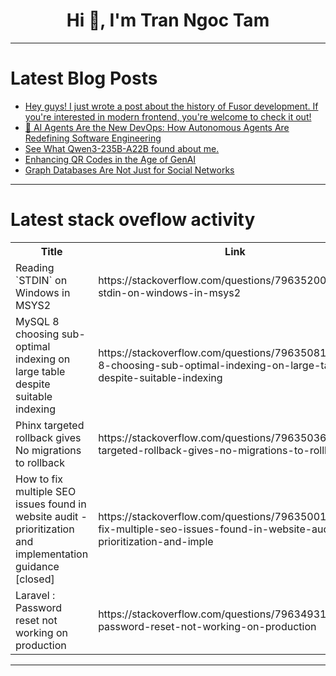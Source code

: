 <h1 align="center">Hi 👋, I'm Tran Ngoc Tam</h1>

---

# Latest Blog Posts 
<!-- BLOG-POST-LIST:START -->
- [Hey guys! I just wrote a post about the history of Fusor development. If you&#39;re interested in modern frontend, you&#39;re welcome to check it out!](https://dev.to/isumix/hey-guys-i-just-wrote-a-post-about-the-history-of-fusor-development-if-youre-interested-in-26kd)
- [🧠 AI Agents Are the New DevOps: How Autonomous Agents Are Redefining Software Engineering](https://dev.to/jadzeino/ai-agents-are-the-new-devops-how-autonomous-agents-are-redefining-software-engineering-11fd)
- [See What Qwen3-235B-A22B found about me.](https://dev.to/aniruddhaadak_/see-what-qwen3-235b-a22b-found-about-me-3bb5)
- [Enhancing QR Codes in the Age of GenAI](https://dev.to/worldlinetech/enhancing-qr-codes-in-the-age-of-genai-4fa6)
- [Graph Databases Are Not Just for Social Networks](https://dev.to/dct_technology/graph-databases-are-not-just-for-social-networks-28f7)
<!-- BLOG-POST-LIST:END -->

---

# Latest stack oveflow activity
<table>
  <tr><th>Title</th><th>Link</th></tr>
  <!-- STACKOVERFLOW:START --><tr><td>Reading `STDIN` on Windows in MSYS2</td><td>https://stackoverflow.com/questions/79635200/reading-stdin-on-windows-in-msys2</td></tr><tr><td>MySQL 8 choosing sub-optimal indexing on large table despite suitable indexing</td><td>https://stackoverflow.com/questions/79635081/mysql-8-choosing-sub-optimal-indexing-on-large-table-despite-suitable-indexing</td></tr><tr><td>Phinx targeted rollback gives No migrations to rollback</td><td>https://stackoverflow.com/questions/79635036/phinx-targeted-rollback-gives-no-migrations-to-rollback</td></tr><tr><td>How to fix multiple SEO issues found in website audit - prioritization and implementation guidance [closed]</td><td>https://stackoverflow.com/questions/79635001/how-to-fix-multiple-seo-issues-found-in-website-audit-prioritization-and-imple</td></tr><tr><td>Laravel : Password reset not working on production</td><td>https://stackoverflow.com/questions/79634931/laravel-password-reset-not-working-on-production</td></tr><!-- STACKOVERFLOW:END -->
</table>

---


